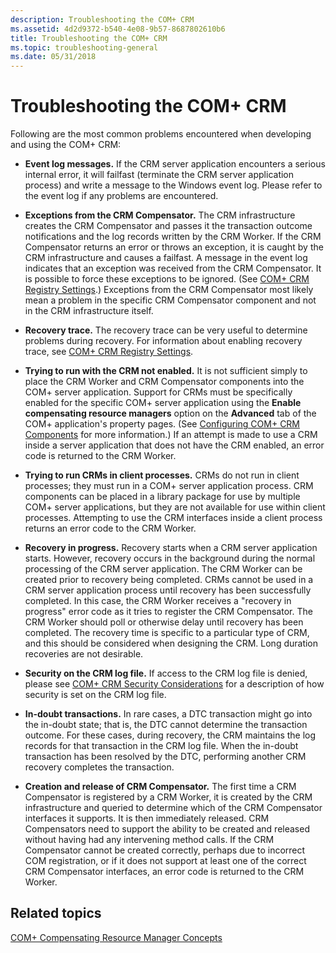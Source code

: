 ```yaml
---
description: Troubleshooting the COM+ CRM
ms.assetid: 4d2d9372-b540-4e08-9b57-8687802610b6
title: Troubleshooting the COM+ CRM
ms.topic: troubleshooting-general
ms.date: 05/31/2018
---
```


# Troubleshooting the COM+ CRM

Following are the most common problems encountered when developing and using the COM+ CRM:

-   **Event log messages.** If the CRM server application encounters a serious internal error, it will failfast (terminate the CRM server application process) and write a message to the Windows event log. Please refer to the event log if any problems are encountered.

-   **Exceptions from the CRM Compensator.** The CRM infrastructure creates the CRM Compensator and passes it the transaction outcome notifications and the log records written by the CRM Worker. If the CRM Compensator returns an error or throws an exception, it is caught by the CRM infrastructure and causes a failfast. A message in the event log indicates that an exception was received from the CRM Compensator. It is possible to force these exceptions to be ignored. (See [COM+ CRM Registry Settings](com--crm-registry-settings.md).) Exceptions from the CRM Compensator most likely mean a problem in the specific CRM Compensator component and not in the CRM infrastructure itself.

-   **Recovery trace.** The recovery trace can be very useful to determine problems during recovery. For information about enabling recovery trace, see [COM+ CRM Registry Settings](com--crm-registry-settings.md).

-   **Trying to run with the CRM not enabled.** It is not sufficient simply to place the CRM Worker and CRM Compensator components into the COM+ server application. Support for CRMs must be specifically enabled for the specific COM+ server application using the **Enable compensating resource managers** option on the **Advanced** tab of the COM+ application's property pages. (See [Configuring COM+ CRM Components](configuring-com--crm-components.md) for more information.) If an attempt is made to use a CRM inside a server application that does not have the CRM enabled, an error code is returned to the CRM Worker.

-   **Trying to run CRMs in client processes.** CRMs do not run in client processes; they must run in a COM+ server application process. CRM components can be placed in a library package for use by multiple COM+ server applications, but they are not available for use within client processes. Attempting to use the CRM interfaces inside a client process returns an error code to the CRM Worker.

-   **Recovery in progress.** Recovery starts when a CRM server application starts. However, recovery occurs in the background during the normal processing of the CRM server application. The CRM Worker can be created prior to recovery being completed. CRMs cannot be used in a CRM server application process until recovery has been successfully completed. In this case, the CRM Worker receives a "recovery in progress" error code as it tries to register the CRM Compensator. The CRM Worker should poll or otherwise delay until recovery has been completed. The recovery time is specific to a particular type of CRM, and this should be considered when designing the CRM. Long duration recoveries are not desirable.

-   **Security on the CRM log file.** If access to the CRM log file is denied, please see [COM+ CRM Security Considerations](com--crm-security-considerations.md) for a description of how security is set on the CRM log file.

-   **In-doubt transactions.** In rare cases, a DTC transaction might go into the in-doubt state; that is, the DTC cannot determine the transaction outcome. For these cases, during recovery, the CRM maintains the log records for that transaction in the CRM log file. When the in-doubt transaction has been resolved by the DTC, performing another CRM recovery completes the transaction.

-   **Creation and release of CRM Compensator.** The first time a CRM Compensator is registered by a CRM Worker, it is created by the CRM infrastructure and queried to determine which of the CRM Compensator interfaces it supports. It is then immediately released. CRM Compensators need to support the ability to be created and released without having had any intervening method calls. If the CRM Compensator cannot be created correctly, perhaps due to incorrect COM registration, or if it does not support at least one of the correct CRM Compensator interfaces, an error code is returned to the CRM Worker.

## Related topics

<dl> <dt>

[COM+ Compensating Resource Manager Concepts](com--compensating-resource-manager-concepts.md)
</dt> </dl>

 

 



